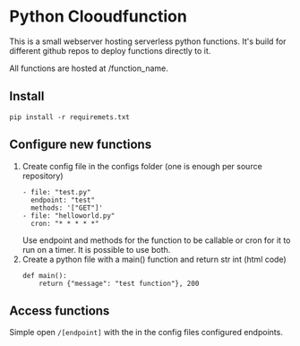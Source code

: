 # Python Clooudfunction

This is a small webserver hosting serverless python functions. It's build for different github repos to deploy functions directly to it.
  
All functions are hosted at /function_name.  

## Install
```
pip install -r requiremets.txt
```

## Configure new functions  
1. Create config file in the configs folder (one is enough per source repository)
    ```
    - file: "test.py"
      endpoint: "test"
      methods: '["GET"]'
    - file: "helloworld.py"
      cron: "* * * * *"
    ```
    Use endpoint and methods for the function to be callable or cron for it to run on a timer. It is possible to use both.
1. Create a python file with a main() function and return str int (html code)
    ```
    def main():
        return {"message": "test function"}, 200
    ```

## Access functions
Simple open `/[endpoint]` with the in the config files configured endpoints.